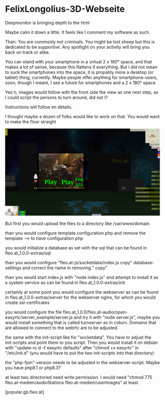 # FelixLongolius-3D-Webseite
Deepmonitor is bringing depth to the html

Maybe calm it down a little. It feels like I comment my software as such.

Than: You are commonly not criminals. You might be lost sheep but this is dedicated to be supportive. Any spotlight on your activity will bring you back on track or alike.

You can stand with your smartphone in a virtual 2 x 180° space, and that makes a lot of sense, because this flattens it everything.
But I did not mean to suck the smartphones into the space, it is propably more a desktop (or tablet) thing, currently. Maybe people offer anything for smartphone-users, soon, though I meant, I see a future for smartphones and a 2 x 180° space.

Yes'n, images would follow with the front side the view as one next step, as I could script the persons to turn around, did not I?

Instructions will follow en details.

I thought maybe a dozen of folks would like to work on that. You would want to make the floor straight

![Screenshot fleo.at FelixLongolius-3D-Webseite](https://raw.githubusercontent.com/interbr/FelixLongolius-3D-Webseite/main/fleo.at_1.0.0/Screenshot_fleo.at_2023-08-07_112922.png)

But first you would upload the files to a directory like /var/www/domain

than you would configure template.configuration.php and remove the template --> to have configuration.php

you would initialize a database as set with the sql that can be found in fleo.at_1.0.0-extras/sql

than you would configure "fleo.at-js/socketdata/index.js copy" database-settings and correct the name in removing " copy"

than you would start index.js with "node index.js" and attempt to install it as a system service as can be found in fleo.at_1.0.0-extras/init

certainly at some point you would configure the webserver as can be found in fleo.at_1.0.0-extras/server for the webserver nginx, for which you would create ssl-certificates

you would configure the file fleo.at_1.0.0/fleo.at-audio/open-easyrtc/server_example/server.js and try it with "node server.js", maybe you would install something that is called turnserver as in coturn. Domains that are allowed to connect to the webrtc are to be adjusted.

the same with the init-script like for "socketdata". You have to adjust the init-scripts and point them to you script. Then you would install it on debian with "update-rc.d -f easyrtc defaults" after "chmod +x easyrtc" in "/etc/init.d" (you would have to put the two init-scripts into that directory)

the "php-fpm"-version needs to be adjusted in the webserver-script. Maybe you have php8.1 or php8.3?

at least two directoried need write permission. I would need "chmod 775 fleo.at-medien/audioStations fleo.at-medien/userImages" at least.

[popular.gb.fleo.at]
